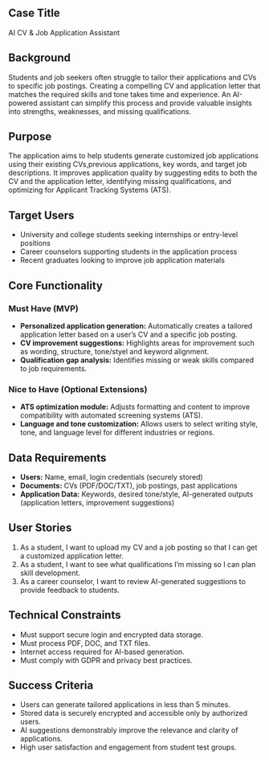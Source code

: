 ## Case Title
AI CV & Job Application Assistant

## Background
Students and job seekers often struggle to tailor their applications and CVs to specific job postings. Creating a compelling CV and application letter that matches the required skills and tone takes time and experience. An AI-powered assistant can simplify this process and provide valuable insights into strengths, weaknesses, and missing qualifications.

## Purpose
The application aims to help students generate customized job applications using their existing CVs,previous applications, key words, and target job descriptions. It improves application quality by suggesting edits to both the CV and the application letter, identifying missing qualifications, and optimizing for Applicant Tracking Systems (ATS).

## Target Users
- University and college students seeking internships or entry-level positions  
- Career counselors supporting students in the application process  
- Recent graduates looking to improve job application materials

## Core Functionality

### Must Have (MVP)
- **Personalized application generation:** Automatically creates a tailored application letter based on a user’s CV and a specific job posting.  
- **CV improvement suggestions:** Highlights areas for improvement such as wording, structure, tone/styel and keyword alignment.  
- **Qualification gap analysis:** Identifies missing or weak skills compared to job requirements.

### Nice to Have (Optional Extensions)
- **ATS optimization module:** Adjusts formatting and content to improve compatibility with automated screening systems (ATS).  
- **Language and tone customization:** Allows users to select writing style, tone, and language level for different industries or regions.

## Data Requirements
- **Users:** Name, email, login credentials (securely stored)  
- **Documents:** CVs (PDF/DOC/TXT), job postings, past applications  
- **Application Data:** Keywords, desired tone/style, AI-generated outputs (application letters, improvement suggestions)  

## User Stories
1. As a student, I want to upload my CV and a job posting so that I can get a customized application letter.  
2. As a student, I want to see what qualifications I’m missing so I can plan skill development.  
3. As a career counselor, I want to review AI-generated suggestions to provide feedback to students.

## Technical Constraints
- Must support secure login and encrypted data storage.  
- Must process PDF, DOC, and TXT files.  
- Internet access required for AI-based generation.  
- Must comply with GDPR and privacy best practices.

## Success Criteria
- Users can generate tailored applications in less than 5 minutes.  
- Stored data is securely encrypted and accessible only by authorized users.  
- AI suggestions demonstrably improve the relevance and clarity of applications.  
- High user satisfaction and engagement from student test groups.
